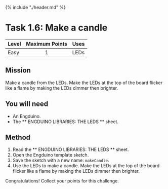 {% include "./header.md" %}


# Task 1.6: Make a candle 

| Level| Maximum Points | Uses |
| ------ |:------:|------|
| Easy | 1 | LEDs |

## Mission

Make a candle from the LEDs. Make the LEDs at the top of the board flicker like a flame by making the LEDs dimmer then brighter. 

## You will need
* An Engduino.
* The ** ENGDUINO LIBRARIES: THE LEDS ** sheet.

## Method
1. Read the ** ENGDUINO LIBRARIES: THE LEDS ** sheet.
2. Open the Engduino template sketch.
3. Save the sketch with a new name: ```makeCandle```.
4. Use the LEDs to make a candle. Make the LEDs at the top of the board flicker like a flame by making the LEDs dimmer then brighter. 



Congratulations! Collect your points for this challenge.

<!---
{% include "./rae.md" %}
-->
